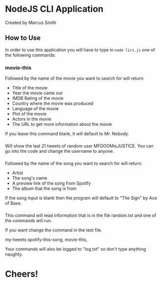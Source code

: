 # NodeJS CLI Application

Created by Marcus Smith

## How to Use</h2>

In order to use this application you will have to type in `node liri.js` one of the following commands:

### movie-this

Followed by the name of the movie you want to search for will return:

* Title of the movie
* Year the movie came out
* IMDB Rating of the movie
* Country where the movie was produced
* Language of the movie
* Plot of the movie
* Actors in the movie
* The URL to get more information about the movie

If you leave this command blank, it will default to Mr. Nobody.
	
### <my-tweets>

Will show the last 21 tweets of random user MFDOOMisJUSTICE. You can go into the code and change the username to anyone.
	
### <spotify-this-song>

Followed by the name of the song you want to search for will return:

* Artist
* The song's name
* A preview link of the song from Spotify
* The album that the song is from

If the song input is blank then the program will default to "The Sign" by Ace of Base.


### <do-what-it-says>

This command will read information that is in the file random.txt and one of the commands will run.

If you want change the command in the text file.

my-tweets
spotify-this-song, <song-name>
movie-this, <movie-name>

Your commands will also be logged to "log.txt" so don't type anything naughty.

# Cheers!
